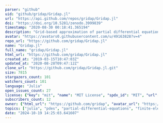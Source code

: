 ```yaml
---
parser: "github"
uid: "github/gridap/Gridap.jl"
url: "https://api.github.com/repos/gridap/Gridap.jl"
doi: "https://doi.org/10.5281/zenodo.3999839"
timestamp: "2020-08-30 00:18:41.365194"
description: "Grid-based approximation of partial differential equations in Julia"
avatar: "https://avatars0.githubusercontent.com/u/49163828?v=4"
repo_url: "https://github.com/gridap/Gridap.jl"
name: "Gridap.jl"
full_name: "gridap/Gridap.jl"
html_url: "https://github.com/gridap/Gridap.jl"
created_at: "2019-03-15T10:47:03Z"
updated_at: "2020-08-28T09:47:12Z"
clone_url: "https://github.com/gridap/Gridap.jl.git"
size: 7815
stargazers_count: 101
watchers_count: 101
language: "Julia"
open_issues_count: 27
license: {"key": "mit", "name": "MIT License", "spdx_id": "MIT", "url": "https://api.github.com/licenses/mit", "node_id": "MDc6TGljZW5zZTEz"}
subscribers_count: 12
owner: {"html_url": "https://github.com/gridap", "avatar_url": "https://avatars0.githubusercontent.com/u/49163828?v=4", "login": "gridap", "type": "Organization"}
topics: ["julia", "pdes", "partial-differential-equations", "finite-elements", "numerical-methods", "gridap"]
date: "2024-10-19 14:25:03.641607"
---
```


